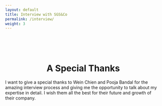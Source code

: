 ```yaml
---
layout: default
title: Interview with SGS&Co
permalink: /interview/
weight: 3
---
```

<br>
<br>
<br>
<h1 style="text-align: center;"><b>A Special Thanks</b></h1>


I want to give a special thanks to Wein Chien and Pooja Bandal for the amazing interview process and giving me the opportunity to talk about my expertise in detail. I wish them all the best for their future and growth of their company.